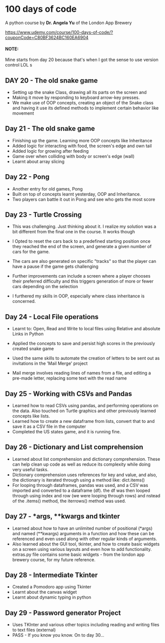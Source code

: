 # 100 days of code 
A python course by **Dr. Angela Yu** of the London App Brewery

https://www.udemy.com/course/100-days-of-code/?couponCode=C80BF3624BC160EA6904


#### NOTE:
Mine starts from day 20 because that's when I got the sense to use version control LOL
s
## DAY 20 - The old snake game
- Setting up the snake Class, drawing all its parts on the screen and 
- Making it move by responding to keyboard arrow-key presses.
- We make use of OOP concepts, creating an object of the Snake class and
having it use its defined methods to implement certain behavior like 
movement

## Day 21 - The old snake game
- Finishing up the game. Learning more OOP concepts like Inheritance
- Added logic for interacting with food, the screen's edge and own tail
- Added logic for growing after feeding
- Game over when colliding with body or screen's edge (wall)
- Learnt about array slicing

## Day 22 - Pong
- Another entry for old games, Pong
- Built on top of concepts learnt yesterday, OOP and Inheritance.
- Two players can battle it out in Pong and see who gets the most score

## Day 23 - Turtle Crossing
- This was challenging. Just thinking about it. I realize my solution was a bit
    different from the final one in the course. It works though
  
- I Opted to reset the cars back to a predefined starting position once they reached the
end of the screen, and generate a given number of cars for the game.
  
- The cars are also generated on specific "tracks" so that the player can have
  a pause if the game gets challenging
- Further improvements can include a screen where a player chooses their preferred difficulty
and this triggers generation of more or fewer cars depending on the selection
  
- I furthered my skills in OOP, especially where class inheritance is concerned.
## Day 24 - Local File operations
- Learnt to: Open, Read and Write to local files using Relative and absolute
Links in Python
  
- Applied the concepts to save and persist high scores in the previously created snake game
- Used the same skills to automate the creation of letters to be sent out as invitations
in the 'Mail Merge' project
  
- Mail merge involves reading lines of names from a file, and editing a pre-made letter, replacing
some text with the read name

## Day 25 - Working with CSVs and Pandas
- Learned how to read CSVs using pandas, and performing operations on the data. Also touched on Turtle
graphics and other previously learned concepts like lists.
- Learned how to create a new dataframe from lists, convert that to and save it as a CSV file in the computer
- Completed the US states game, and it is running fine. 

## Day 26 - Dictionary and List comprehension
- Learned about list comprehension and dictionary comprehension. These can help clean up 
code as well as reduce its complexity while doing very useful tasks. 
- Dictionary comprehension uses references for key and value, and also, the dictionary is iterated through
using a method like: dict.items()
- For looping through dataframes, pandas was used, and a CSV was imported and converted to a dataframe (df).
the df was then looped through using index and row (we were looping through rows) and nstead of the .items() method,
the iterrows() method was used. 

## Day 27 - *args, **kwargs and tkinter
- Learned about how to have an unlimited number of positional (*args) and named (**kwargs) arguments in a function
and how these can be referenced and even used along with other regular kinds of arguments. 
- Also learned about the GUI tool, tkinter, and how to create basic widgets on a screen using various layouts and even
how to add functionality. extras.py file contains some basic widgets - from the london app brewery
course, for my future reference. 

## Day 28 - Intermediate Tkinter
- Created a Pomodoro app using Tkinter
- Learnt about the canvas widget
- Learnt about dynamic typing in python

## Day 29 - Password generator Project
- Uses TKInter and various other topics including reading and writing files to text files (external)
- PASS - If you know you know. On to day 30...